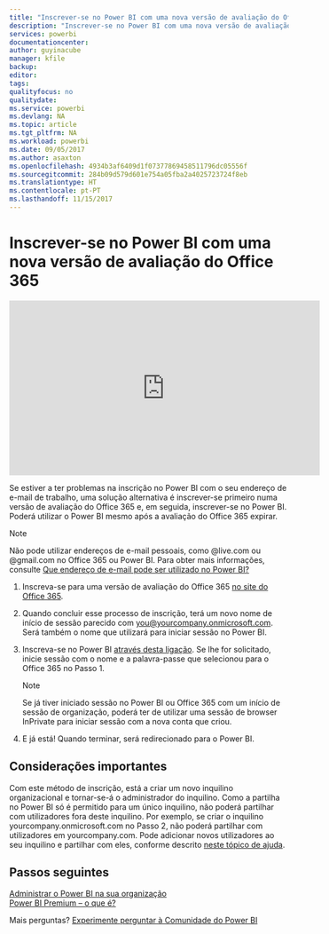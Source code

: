 ```yaml
---
title: "Inscrever-se no Power BI com uma nova versão de avaliação do Office 365"
description: "Inscrever-se no Power BI com uma nova versão de avaliação do Office 365"
services: powerbi
documentationcenter: 
author: guyinacube
manager: kfile
backup: 
editor: 
tags: 
qualityfocus: no
qualitydate: 
ms.service: powerbi
ms.devlang: NA
ms.topic: article
ms.tgt_pltfrm: NA
ms.workload: powerbi
ms.date: 09/05/2017
ms.author: asaxton
ms.openlocfilehash: 4934b3af6409d1f07377869458511796dc05556f
ms.sourcegitcommit: 284b09d579d601e754a05fba2a4025723724f8eb
ms.translationtype: HT
ms.contentlocale: pt-PT
ms.lasthandoff: 11/15/2017
---
```

# <a name="signing-up-for-power-bi-with-a-new-office-365-trial"></a>Inscrever-se no Power BI com uma nova versão de avaliação do Office 365
<iframe width="560" height="315" src="https://www.youtube.com/embed/gbSuFST-Nx4?showinfo=0" frameborder="0" allowfullscreen></iframe>

Se estiver a ter problemas na inscrição no Power BI com o seu endereço de e-mail de trabalho, uma solução alternativa é inscrever-se primeiro numa versão de avaliação do Office 365 e, em seguida, inscrever-se no Power BI.  Poderá utilizar o Power BI mesmo após a avaliação do Office 365 expirar.

> [!NOTE]
> Não pode utilizar endereços de e-mail pessoais, como @live.com ou @gmail.com no Office 365 ou Power BI. Para obter mais informações, consulte [Que endereço de e-mail pode ser utilizado no Power BI?](service-self-service-signup-for-power-bi.md#what-email-address-can-be-used-with-power-bi)
> 
> 

1. Inscreva-se para uma versão de avaliação do Office 365 [no site do Office 365](https://go.microsoft.com/fwlink/p/?LinkID=403802).
2. Quando concluir esse processo de inscrição, terá um novo nome de início de sessão parecido com you@yourcompany.onmicrosoft.com.  Será também o nome que utilizará para iniciar sessão no Power BI.
3. Inscreva-se no Power BI [através desta ligação](https://portal.office.com/Start/Confirm?Sku=a403ebcc-fae0-4ca2-8c8c-7a907fd6c235&ru=https%3A%2F%2Fapp.powerbi.com%3FredirectedFromSignup%3D1%26noSignUpCheck%3D1).  Se lhe for solicitado, inicie sessão com o nome e a palavra-passe que selecionou para o Office 365 no Passo 1.
   
   > [!NOTE]
   > Se já tiver iniciado sessão no Power BI ou Office 365 com um início de sessão de organização, poderá ter de utilizar uma sessão de browser InPrivate para iniciar sessão com a nova conta que criou.
   > 
   > 
4. E já está!  Quando terminar, será redirecionado para o Power BI.

## <a name="important-considerations"></a>Considerações importantes
Com este método de inscrição, está a criar um novo inquilino organizacional e tornar-se-á o administrador do inquilino.  Como a partilha no Power BI só é permitido para um único inquilino, não poderá partilhar com utilizadores fora deste inquilino.  Por exemplo, se criar o inquilino yourcompany.onmicrosoft.com no Passo 2, não poderá partilhar com utilizadores em yourcompany.com.  Pode adicionar novos utilizadores ao seu inquilino e partilhar com eles, conforme descrito [neste tópico de ajuda](https://support.office.com/en-sg/article/Add-users-individually-to-Office-365---Admin-Help-1970f7d6-03b5-442f-b385-5880b9c256ec?ui=en-US&rs=en-SG&ad=SG).

## <a name="next-steps"></a>Passos seguintes
[Administrar o Power BI na sua organização](service-admin-administering-power-bi-in-your-organization.md)  
[Power BI Premium – o que é?](service-premium.md)  

Mais perguntas? [Experimente perguntar à Comunidade do Power BI](http://community.powerbi.com/)


